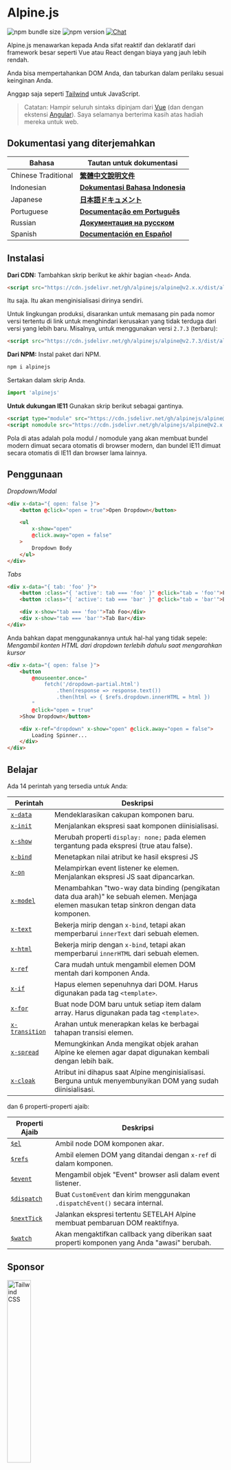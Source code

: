 # Alpine.js

![npm bundle size](https://img.shields.io/bundlephobia/minzip/alpinejs)
![npm version](https://img.shields.io/npm/v/alpinejs)
[![Chat](https://img.shields.io/badge/chat-on%20discord-7289da.svg?sanitize=true)](https://alpinejs.codewithhugo.com/chat/)

Alpine.js menawarkan kepada Anda sifat reaktif dan deklaratif dari framework besar seperti Vue atau React dengan biaya yang jauh lebih rendah.

Anda bisa mempertahankan DOM Anda, dan taburkan dalam perilaku sesuai keinginan Anda.

Anggap saja seperti [Tailwind](https://tailwindcss.com/) untuk JavaScript.

> Catatan: Hampir seluruh sintaks dipinjam dari [Vue](https://vuejs.org/) (dan dengan ekstensi [Angular](https://angularjs.org/)). Saya selamanya berterima kasih atas hadiah mereka untuk web.

## Dokumentasi yang diterjemahkan

| Bahasa | Tautan untuk dokumentasi |
| --- | --- |
| Chinese Traditional | [**繁體中文說明文件**](./README.zh-TW.md) |
| Indonesian | [**Dokumentasi Bahasa Indonesia**](./README.id.md) |
| Japanese | [**日本語ドキュメント**](./README.ja.md) |
| Portuguese | [**Documentação em Português**](./README.pt.md) |
| Russian | [**Документация на русском**](./README.ru.md) |
| Spanish | [**Documentación en Español**](./README.es.md) |

## Instalasi

**Dari CDN:** Tambahkan skrip berikut ke akhir bagian `<head>` Anda.
```html
<script src="https://cdn.jsdelivr.net/gh/alpinejs/alpine@v2.x.x/dist/alpine.min.js" defer></script>
```

Itu saja. Itu akan menginisialisasi dirinya sendiri.

Untuk lingkungan produksi, disarankan untuk memasang pin pada nomor versi tertentu di link untuk menghindari kerusakan yang tidak terduga dari versi yang lebih baru. Misalnya, untuk menggunakan versi `2.7.3` (terbaru):
```html
<script src="https://cdn.jsdelivr.net/gh/alpinejs/alpine@v2.7.3/dist/alpine.min.js" defer></script>
```

**Dari NPM:** Instal paket dari NPM.
```js
npm i alpinejs
```

Sertakan dalam skrip Anda.
```js
import 'alpinejs'
```

**Untuk dukungan IE11** Gunakan skrip berikut sebagai gantinya.
```html
<script type="module" src="https://cdn.jsdelivr.net/gh/alpinejs/alpine@v2.x.x/dist/alpine.min.js"></script>
<script nomodule src="https://cdn.jsdelivr.net/gh/alpinejs/alpine@v2.x.x/dist/alpine-ie11.min.js" defer></script>
```

Pola di atas adalah pola modul / nomodule yang akan membuat bundel modern dimuat secara otomatis di browser modern, dan bundel IE11 dimuat secara otomatis di IE11 dan browser lama lainnya.

## Penggunaan

*Dropdown/Modal*
```html
<div x-data="{ open: false }">
    <button @click="open = true">Open Dropdown</button>

    <ul
        x-show="open"
        @click.away="open = false"
    >
        Dropdown Body
    </ul>
</div>
```

*Tabs*
```html
<div x-data="{ tab: 'foo' }">
    <button :class="{ 'active': tab === 'foo' }" @click="tab = 'foo'">Foo</button>
    <button :class="{ 'active': tab === 'bar' }" @click="tab = 'bar'">Bar</button>

    <div x-show="tab === 'foo'">Tab Foo</div>
    <div x-show="tab === 'bar'">Tab Bar</div>
</div>
```

Anda bahkan dapat menggunakannya untuk hal-hal yang tidak sepele: 
*Mengambil konten HTML dari dropdown terlebih dahulu saat mengarahkan kursor*
```html
<div x-data="{ open: false }">
    <button
        @mouseenter.once="
            fetch('/dropdown-partial.html')
                .then(response => response.text())
                .then(html => { $refs.dropdown.innerHTML = html })
        "
        @click="open = true"
    >Show Dropdown</button>

    <div x-ref="dropdown" x-show="open" @click.away="open = false">
        Loading Spinner...
    </div>
</div>
```

## Belajar

Ada 14 perintah yang tersedia untuk Anda:

| Perintah | Deskripsi |
| --- | --- |
| [`x-data`](#x-data) | Mendeklarasikan cakupan komponen baru. |
| [`x-init`](#x-init) | Menjalankan ekspresi saat komponen diinisialisasi. |
| [`x-show`](#x-show) | Merubah properti `display: none;` pada elemen tergantung pada ekspresi (true atau false). |
| [`x-bind`](#x-bind) | Menetapkan nilai atribut ke hasil ekspresi JS |
| [`x-on`](#x-on) | Melampirkan event listener ke elemen. Menjalankan ekspresi JS saat dipancarkan. |
| [`x-model`](#x-model) | Menambahkan "two-way data binding (pengikatan data dua arah)" ke sebuah elemen. Menjaga elemen masukan tetap sinkron dengan data komponen. |
| [`x-text`](#x-text) | Bekerja mirip dengan `x-bind`, tetapi akan memperbarui `innerText` dari sebuah elemen. |
| [`x-html`](#x-html) | Bekerja mirip dengan `x-bind`, tetapi akan memperbarui `innerHTML` dari sebuah elemen. |
| [`x-ref`](#x-ref) | Cara mudah untuk mengambil elemen DOM mentah dari komponen Anda. |
| [`x-if`](#x-if) | Hapus elemen sepenuhnya dari DOM. Harus digunakan pada tag `<template>`. |
| [`x-for`](#x-for) | Buat node DOM baru untuk setiap item dalam array. Harus digunakan pada tag `<template>`. |
| [`x-transition`](#x-transition) | Arahan untuk menerapkan kelas ke berbagai tahapan transisi elemen. |
| [`x-spread`](#x-spread) | Memungkinkan Anda mengikat objek arahan Alpine ke elemen agar dapat digunakan kembali dengan lebih baik. |
| [`x-cloak`](#x-cloak) | Atribut ini dihapus saat Alpine menginisialisasi. Berguna untuk menyembunyikan DOM yang sudah diinisialisasi. |

dan 6 properti-properti ajaib:

| Properti Ajaib | Deskripsi |
| --- | --- |
| [`$el`](#el) |  Ambil node DOM komponen akar. |
| [`$refs`](#refs) | Ambil elemen DOM yang ditandai dengan `x-ref` di dalam komponen. |
| [`$event`](#event) | Mengambil objek "Event" browser asli dalam event listener.  |
| [`$dispatch`](#dispatch) | Buat `CustomEvent` dan kirim menggunakan `.dispatchEvent()` secara internal. |
| [`$nextTick`](#nexttick) | Jalankan ekspresi tertentu SETELAH Alpine membuat pembaruan DOM reaktifnya. |
| [`$watch`](#watch) | Akan mengaktifkan callback yang diberikan saat properti komponen yang Anda "awasi" berubah. |


## Sponsor

<img width="33%" src="https://refactoringui.nyc3.cdn.digitaloceanspaces.com/tailwind-logo.svg" alt="Tailwind CSS">

**Ingin logo Anda di sini? [DM di Twitter](https://twitter.com/calebporzio)**

## Proyek Komunitas

* [AlpineJS Weekly Newsletter](https://alpinejs.codewithhugo.com/newsletter/)
* [Spruce (State Management)](https://github.com/ryangjchandler/spruce)
* [Turbolinks Adapter](https://github.com/SimoTod/alpine-turbolinks-adapter)
* [Alpine Magic Helpers](https://github.com/KevinBatdorf/alpine-magic-helpers)
* [Awesome Alpine](https://github.com/ryangjchandler/awesome-alpine)

### Perintah

---

### `x-data`

**Contoh:** `<div x-data="{ foo: 'bar' }">...</div>`

**Struktur:** `<div x-data="[object literal]">...</div>`

`x-data` mendeklarasikan cakupan komponen baru. Ini memberi tahu kerangka kerja untuk menginisialisasi komponen baru dengan objek data berikut.

Anggap saja seperti properti data dari komponen Vue.

**Ekstrak Logika Komponen**

Anda dapat mengekstrak data (dan perilaku) menjadi fungsi yang dapat digunakan kembali:

```html
<div x-data="dropdown()">
    <button x-on:click="open">Open</button>

    <div x-show="isOpen()" x-on:click.away="close">
        // Dropdown
    </div>
</div>

<script>
    function dropdown() {
        return {
            show: false,
            open() { this.show = true },
            close() { this.show = false },
            isOpen() { return this.show === true },
        }
    }
</script>
```

> **Untuk pengguna bundler**, perhatikan bahwa Alpine.js mengakses fungsi yang ada dalam cakupan global (`window`), Anda harus secara eksplisit menetapkan fungsi Anda ke `window` untuk menggunakannya dengan `x-data` misalnya `window.dropdown = function () {}` (ini karena dengan fungsi Webpack, Rollup, Parcel, dll. yang Anda tentukan akan secara default ke lingkup modul, bukan `window`).


Anda juga dapat mencampur beberapa objek data menggunakan penghancuran objek:

```html
<div x-data="{...dropdown(), ...tabs()}">
```

---

### `x-init`
**Contoh:** `<div x-data="{ foo: 'bar' }" x-init="foo = 'baz'"></div>`

**Struktur:** `<div x-data="..." x-init="[expression]"></div>`

`x-init` menjalankan ekspresi saat komponen diinisialisasi.

Jika Anda ingin menjalankan kode SETELAH Alpine telah melakukan pembaruan awal ke DOM (sesuatu seperti hook `mounted()` yang di VueJS), Anda dapat mengembalikan callback dari `x-init`, dan itu akan dijalankan setelah:

`x-init="() => { // kami memiliki akses ke status inisialisasi post-dom di sini // }"`

---

### `x-show`
**Contoh:** `<div x-show="open"></div>`

**Struktur:** `<div x-show="[expression]"></div>`

`x-show` mengubah gaya `display: none;` pada elemen tergantung apakah ekspresi ditetapkan ke `true` atau `false`.

**x-show.transition**

`x-show.transition` adalah API kenyamanan untuk membuat `x-show` Anda lebih menyenangkan menggunakan transisi CSS.

```html
<div x-show.transition="open">
    Konten ini akan ditransisikan masuk dan keluar.
</div>
```

| Perintah | Deskripsi |
| --- | --- |
| `x-show.transition` | Fade dan skala simultan. (opacity, scale: 0.95, timing-function: cubic-bezier(0.4, 0.0, 0.2, 1), duration-in: 150ms, duration-out: 75ms)
| `x-show.transition.in` | Hanya transisi masuk. |
| `x-show.transition.out` | Hanya transisi keluar. |
| `x-show.transition.opacity` | Hanya menggunakan fade saja. |
| `x-show.transition.scale` | Hanya menggunakan timbangan saja. |
| `x-show.transition.scale.75` | Sesuaikan transformasi skala CSS `transform: scale(.75)`. |
| `x-show.transition.duration.200ms` | Menyetel transisi "masuk" ke 200ms. Transisi "keluar" akan disetel menjadi setengahnya (100ms). |
| `x-show.transition.origin.top.right` | Sesuaikan asal transformasi CSS `transform-origin: top right`. |
| `x-show.transition.in.duration.200ms.out.duration.50ms` | Durasi berbeda untuk "masuk" dan "keluar". |

> Catatan: Semua pengubah transisi ini dapat digunakan bersama satu sama lain. Ini mungkin (meskipun konyol lol): `x-show.transition.in.duration.100ms.origin.top.right.opacity.scale.85.out.duration.200ms.origin.bottom.left.opacity.scale.95`

> Catatan: `x-show` akan menunggu setiap anak menyelesaikan transisi keluar. Jika Anda ingin mengabaikan perilaku ini, tambahkan modifer `.immediate`:
```html
<div x-show.immediate="open">
    <div x-show.transition="open">
</div>
```
---

### `x-bind`

> Catatan: Anda bebas menggunakan sintaks ":" yang lebih pendek: `:type = "..."`

**Contoh:** `<input x-bind:type="inputType">`

**Struktur:** `<input x-bind:[attribute]="[expression]">`

`x-bind` menyetel nilai atribut ke hasil ekspresi JavaScript. Ekspresi memiliki akses ke semua kunci objek data komponen, dan akan diperbarui setiap kali datanya diperbarui.

> Catatan: Binding atribut HANYA diperbarui ketika dependensinya diperbarui. Framework ini cukup pintar untuk mengamati perubahan data dan mendeteksi binding mana yang mempedulikannya.

**`x-bind` untuk atribut kelas**

`x-bind` berperilaku sedikit berbeda saat mengikat ke atribut class.

Untuk kelas, Anda meneruskan objek yang kuncinya adalah nama kelas, dan nilai adalah ekspresi boolean untuk menentukan apakah nama kelas tersebut diterapkan atau tidak.

Sebagai contoh:
`<div x-bind:class="{ 'hidden': foo }"></div>`

Dalam contoh ini, kelas "hidden" hanya akan diterapkan jika nilai atribut data `foo` adalah `true`.

**`x-bind` untuk atribut boolean**

`x-bind` mendukung atribut boolean dengan cara yang sama seperti atribut nilai, menggunakan variabel sebagai kondisi atau ekspresi JavaScript apa pun yang menghasilkan `true` atau `false`.

Sebagai contoh:
```html
<!-- Given: -->
<button x-bind:disabled="myVar">Click me</button>

<!-- When myVar == true: -->
<button disabled="disabled">Click me</button>

<!-- When myVar == false: -->
<button>Click me</button>
```

Ini akan menambah atau menghapus atribut `disabled` ketika `myVar` masing-masing bernilai `true` atau `false`.

Atribut Boolean didukung sesuai dengan [HTML spesifikasi](https://html.spec.whatwg.org/multipage/indices.html#attributes-3:boolean-attribute), sebagai contoh `disabled`, `readonly`, `required`, `checked`, `hidden`, `selected`, `open`, dll.

**pengubah `.camel`**

**Contoh:** `<svg x-bind:view-box.camel="viewBox">`

Pengubah `camel` akan mengikat kasus unta yang setara dengan nama atribut. Dalam contoh di atas, nilai `viewBox` akan terikat pada atribut `viewBox` sebagai lawan dari atribut `view-box`.

---

### `x-on`

> Catatan: Anda bebas menggunakan sintaks "@" yang lebih pendek: `@click="..."`

**Contoh:** `<button x-on:click="foo = 'bar'"></button>`

**Struktur:** `<button x-on:[event]="[expression]"></button>`

`x-on` melampirkan event listener ke elemen tempatnya dideklarasikan. Saat peristiwa itu dipancarkan, ekspresi JavaScript disetel sebagai nilainya dijalankan.

Jika ada data yang diubah dalam ekspresi, atribut elemen yang lain "bound" ke data ini, akan diperbarui.

> Catatan: Anda juga dapat menentukan nama fungsi JavaScript

**Contoh:** `<button x-on:click="myFunction"></button>`

Ini sama dengan: `<button x-on:click="myFunction($event)"></button>`

**pengubah `keydown`**

**Contoh:** `<input type="text" x-on:keydown.escape="open = false">`

Anda dapat menentukan kunci tertentu untuk didengarkan menggunakan pengubah keydown yang ditambahkan ke perintah `x-on: keydown`. Perhatikan bahwa pengubah adalah versi nilai `Event.key` berbasis kebab.

Contoh: `enter`, `escape`, `arrow-up`, `arrow-down`

> Catatan: Anda juga dapat mendengarkan kombinasi tombol pengubah sistem seperti: `x-on:keydown.cmd.enter="foo"`

**pengubah `.away`**

**Contoh:** `<div x-on:click.away="showModal = false"></div>`

Saat pengubah `.away` ada, pengendali kejadian hanya akan dijalankan ketika kejadian berasal dari sumber selain dirinya sendiri, atau turunannya.

Ini berguna untuk menyembunyikan dropdown dan modals saat pengguna mengkliknya.

**pengubah `.prevent`**

**Contoh:** `<input type="checkbox" x-on:click.prevent>`

Menambahkan `.prevent` ke pemroses acara akan memanggil `preventDefault` pada acara yang dipicu. Dalam contoh di atas, ini berarti kotak centang tidak akan benar-benar dicentang ketika pengguna mengkliknya.

**pengubah `.stop`**

**Contoh:** `<div x-on:click="foo = 'bar'"><button x-on:click.stop></button></div>`

Menambahkan `.stop` ke event listener akan memanggil `stopPropagation` pada event yang dipicu. Dalam contoh di atas, ini berarti peristiwa "click" tidak akan menggelembung dari tombol ke luar `<div>`. Atau dengan kata lain, saat pengguna mengklik tombol, `foo` tidak akan disetel ke `'bar'`.

**pengubah `.self`**

**Contoh:** `<div x-on:click.self="foo = 'bar'"><button></button></div>`

Menambahkan `.self` ke pemroses acara hanya akan memicu penangan jika `$event.target` adalah elemen itu sendiri. Dalam contoh di atas, ini berarti peristiwa "klik" yang menggelembung dari tombol ke luar `<div>` **tidak akan** menjalankan penangan.

**pengubah `.window`**

**Contoh:** `<div x-on:resize.window="isOpen = window.outerWidth > 768 ? false : open"></div>`

Menambahkan `.window` ke event listener akan menginstal listener di objek global window, bukan di simpul DOM tempat ia dideklarasikan. Ini berguna ketika Anda ingin mengubah status komponen ketika sesuatu berubah dengan jendela, seperti acara pengubahan ukuran. Dalam contoh ini, ketika jendela tumbuh lebih besar dari lebar 768 piksel, kami akan menutup modal / dropdown, jika tidak, pertahankan status yang sama.

>Catatan: Anda juga bisa menggunakan pengubah `.document` untuk melampirkan listener ke `dokumen`, bukan `window`

**pengubah `.once`**

**Contoh:** `<button x-on:mouseenter.once="fetchSomething()"></button>`

Menambahkan pengubah `.once` ke event listener akan memastikan bahwa listener hanya akan ditangani satu kali. Ini berguna untuk hal-hal yang hanya ingin Anda lakukan sekali, seperti mengambil sebagian HTML dan semacamnya.

**pengubah `.passive`**

**Contoh:** `<button x-on:mousedown.passive="interactive = true"></button>`

Menambahkan `.passive` modifier ke event listener akan membuat pemroses menjadi pasif, yang berarti `preventDefault()` tidak akan berfungsi pada acara apa pun yang sedang diproses, hal ini dapat membantu, misalnya dengan kinerja scroll pada perangkat sentuh.

**pengubah `.debounce`**

**Contoh:** `<input x-on:input.debounce="fetchSomething()">`

Pengubah `debounce` memungkinkan Anda untuk "melepaskan" pengendali event. Dengan kata lain, event handler TIDAK akan berjalan hingga waktu tertentu berlalu sejak event terakhir yang diaktifkan. Saat penangan siap dipanggil, pemanggilan penangan terakhir akan dijalankan.

Waktu "tunggu" debounce default adalah 250 milidetik.

Jika Anda ingin menyesuaikan ini, Anda dapat menentukan waktu tunggu khusus seperti:

```
<input x-on:input.debounce.750="fetchSomething()">
<input x-on:input.debounce.750ms="fetchSomething()">
```

**pengubah `.camel`**

**Contoh:** `<input x-on:event-name.camel="doSomething()">`

Pengubah `camel` akan melampirkan pendengar acara untuk nama acara yang setara dengan kasus unta. Dalam contoh di atas, ekspresi akan dievaluasi ketika event `eventName` diaktifkan pada elemen.

---

### `x-model`
**Contoh:** `<input type="text" x-model="foo">`

**Struktur:** `<input type="text" x-model="[data item]">`

`x-model` menambahkan "pengikatan data dua arah" ke elemen. Dengan kata lain, nilai elemen input akan tetap sinkron dengan nilai item data komponen.

> Catatan: `x-model` cukup pintar untuk mendeteksi perubahan pada input teks, kotak centang, tombol radio, textarea, pemilihan, dan beberapa pilihan. Ini harus berperilaku [seperti Vue](https://vuejs.org/v2/guide/forms.html) dalam skenario tersebut.

**pengubah `.number`**
**Contoh:** `<input x-model.number="age">`

Pengubah angka akan mengubah nilai input menjadi angka. Jika nilai tidak dapat diurai sebagai angka yang valid, nilai asli dikembalikan.

**pengubah `.debounce`**
**Contoh:** `<input x-model.debounce="search">`

Pengubah `debounce` memungkinkan Anda menambahkan "debounce" ke pembaruan nilai. Dengan kata lain, event handler TIDAK akan berjalan hingga waktu tertentu berlalu sejak event terakhir yang diaktifkan. Saat penangan siap dipanggil, pemanggilan penangan terakhir akan dijalankan.

Waktu "tunggu" debounce default adalah 250 milidetik.

Jika Anda ingin menyesuaikan ini, Anda dapat menentukan waktu tunggu khusus seperti:

```
<input x-model.debounce.750="search">
<input x-model.debounce.750ms="search">
```

---

### `x-text`
**Contoh:** `<span x-text="foo"></span>`

**Struktur:** `<span x-text="[expression]"`

`x-text` bekerja mirip dengan `x-bind`, kecuali memperbarui nilai atribut, itu akan memperbarui `innerText` dari sebuah elemen.

---

### `x-html`
**Contoh:** `<span x-html="foo"></span>`

**Struktur:** `<span x-html="[expression]"`

`x-html` bekerja mirip dengan `x-bind`, kecuali untuk memperbarui nilai atribut, itu akan memperbarui `innerHTML` dari sebuah elemen.

> :warning: **Hanya gunakan pada konten tepercaya dan jangan pernah pada konten yang disediakan pengguna.** :warning:
>
> Merender HTML secara dinamis dari pihak ketiga dapat dengan mudah menyebabkan kerentanan [XSS](https://developer.mozilla.org/en-US/docs/Glossary/Cross-site_scripting).

---

### `x-ref`
**Contoh:** `<div x-ref="foo"></div><button x-on:click="$refs.foo.innerText = 'bar'"></button>`

**Struktur:** `<div x-ref="[ref name]"></div><button x-on:click="$refs.[ref name].innerText = 'bar'"></button>`

`x-ref` menyediakan cara mudah untuk mengambil elemen DOM mentah dari komponen Anda. Dengan menyetel atribut `x-ref` pada sebuah elemen, Anda membuatnya tersedia untuk semua penangan kejadian di dalam sebuah objek yang disebut `$refs`.

Ini adalah alternatif yang berguna untuk menyetel id dan menggunakan `document.querySelector` di semua tempat.

> Catatan: Anda juga dapat mengikat nilai dinamis untuk x-ref: `<span: x-ref = "item.id"> </span>` jika perlu.

---

### `x-if`
**Contoh:** `<template x-if="true"><div>Some Element</div></template>`

**Struktur:** `<template x-if="[expression]"><div>Some Element</div></template>`

Untuk kasus di mana `x-show` tidak cukup (`x-show` menyetel elemen ke `display: none` if false), `x-if` dapat digunakan untuk benar-benar menghapus elemen sepenuhnya dari DOM.

Penting bahwa `x-if` digunakan pada tag `<template></template>` karena Alpine tidak menggunakan DOM virtual. Implementasi ini memungkinkan Alpine untuk tetap bertahan dan menggunakan DOM asli untuk melakukan keajaibannya.

> Catatan: `x-if` harus memiliki root elemen tunggal di dalam tag `<template></template>`.

> Catatan: Saat menggunakan `template` di tag `svg`, Anda perlu menambahkan [polyfill](https://github.com/alpinejs/alpine/issues/637#issuecomment-654856538) yang harus dijalankan sebelum Alpine.js diinisialisasi.
---

### `x-for`
**Contoh:**
```html
<template x-for="item in items" :key="item">
    <div x-text="item"></div>
</template>
```

> Catatan: pengikat `:key` bersifat opsional, tetapi SANGAT disarankan.

`x-for` tersedia untuk kasus ketika Anda ingin membuat simpul DOM baru untuk setiap item dalam larik. Ini akan tampak mirip dengan `v-for` di Vue, dengan satu pengecualian yaitu harus ada di tag `template`, dan bukan elemen DOM biasa.

Jika Anda ingin mengakses indeks iterasi saat ini, gunakan sintaks berikut:

```html
<template x-for="(item, index) in items" :key="index">
    <!-- You can also reference "index" inside the iteration if you need. -->
    <div x-text="index"></div>
</template>
```

Jika Anda ingin mengakses objek array (kumpulan) dari iterasi, gunakan sintaks berikut:

```html
<template x-for="(item, index, collection) in items" :key="index">
    <!-- You can also reference "collection" inside the iteration if you need. -->
    <!-- Current item. -->
    <div x-text="item"></div>
    <!-- Same as above. -->
    <div x-text="collection[index]"></div>
    <!-- Previous item. -->
    <div x-text="collection[index - 1]"></div>
</template>
```

> Catatan: `x-for` harus memiliki root elemen tunggal di dalam tag `<template></template>`.

> Catatan: Saat menggunakan `template` di tag `svg`, Anda perlu menambahkan [polyfill](https://github.com/alpinejs/alpine/issues/637#issuecomment-654856538) yang harus dijalankan sebelum Alpine.js diinisialisasi.

#### Nesting `x-for`s
Anda dapat melapisi pengulangan `x-for`, tetapi Anda HARUS membungkus setiap pengulangan dalam sebuah elemen. Sebagai contoh:

```html
<template x-for="item in items">
    <div>
        <template x-for="subItem in item.subItems">
            <div x-text="subItem"></div>
        </template>
    </div>
</template>
```

#### Iterasi dalam rentang tertentu

Alpine mendukung sintaks `i in n`, di mana `n` adalah bilangan bulat, memungkinkan Anda untuk melakukan iterasi pada rentang elemen yang tetap.

```html
<template x-for="i in 10">
    <span x-text="i"></span>
</template>
```

---

### `x-transition`
**Contoh:**
```html
<div
    x-show="open"
    x-transition:enter="transition ease-out duration-300"
    x-transition:enter-start="opacity-0 transform scale-90"
    x-transition:enter-end="opacity-100 transform scale-100"
    x-transition:leave="transition ease-in duration-300"
    x-transition:leave-start="opacity-100 transform scale-100"
    x-transition:leave-end="opacity-0 transform scale-90"
>...</div>
```

```html
<template x-if="open">
    <div
        x-transition:enter="transition ease-out duration-300"
        x-transition:enter-start="opacity-0 transform scale-90"
        x-transition:enter-end="opacity-100 transform scale-100"
        x-transition:leave="transition ease-in duration-300"
        x-transition:leave-start="opacity-100 transform scale-100"
        x-transition:leave-end="opacity-0 transform scale-90"
    >...</div>
</template>
```

> Contoh di atas menggunakan kelas dari [Tailwind CSS](https://tailwindcss.com)

Alpine menawarkan 6 arahan transisi berbeda untuk menerapkan kelas ke berbagai tahap transisi elemen antara status "tersembunyi" dan "ditampilkan". Arahan ini bekerja dengan `x-show` DAN `x-if`.

Ini berperilaku persis seperti arahan transisi VueJs, kecuali mereka memiliki nama yang berbeda dan lebih masuk akal:

| Perintah | Deskripsi |
| --- | --- |
| `:enter` | Diterapkan selama seluruh fase masuk. |
| `:enter-start` | Ditambahkan sebelum elemen dimasukkan, dihapus satu bingkai setelah elemen dimasukkan. |
| `:enter-end` | Menambahkan satu bingkai setelah elemen dimasukkan (pada saat yang sama `enter-start` dihapus), dihapus ketika transisi / animasi selesai.
| `:leave` | Diterapkan selama seluruh fase keluar. |
| `:leave-start` | Ditambahkan segera ketika transisi keluar dipicu, dihapus setelah satu frame. |
| `:leave-end` | Ditambahkan satu frame setelah transisi keluar dipicu (pada saat yang sama `leave-start` dihapus), dihapus ketika transisi / animasi selesai.

---

### `x-spread`
**Contoh:**
```html
<div x-data="dropdown()">
    <button x-spread="trigger">Open Dropdown</button>

    <span x-spread="dialogue">Dropdown Contents</span>
</div>

<script>
    function dropdown() {
        return {
            open: false,
            trigger: {
                ['@click']() {
                    this.open = true
                },
            },
            dialogue: {
                ['x-show']() {
                    return this.open
                },
                ['@click.away']() {
                    this.open = false
                },
            }
        }
    }
</script>
```

`x-spread` memungkinkan Anda untuk mengekstrak binding Alpine sebuah elemen menjadi objek yang dapat digunakan kembali.

Kunci objek adalah arahan (Bisa berupa arahan apa pun termasuk pengubah), dan nilainya adalah callback untuk dievaluasi oleh Alpine.

> Catatan: Ada beberapa peringatan untuk x-spread:
> - Jika direktif yang menjadi "spread" adalah `x-for`, Anda harus mengembalikan string ekspresi normal dari callback. Misalnya: `['x-for'] () {return 'item in items'}`.
> - `x-data` dan `x-init` tidak dapat digunakan di dalam objek "spread"

---

### `x-cloak`
**Contoh:** `<div x-data="{}" x-cloak></div>`

`x-cloak` atribut dihapus dari elemen saat Alpine menginisialisasi. Ini berguna untuk menyembunyikan DOM yang telah diinisialisasi sebelumnya. Biasanya untuk menambahkan gaya global berikut agar ini berfungsi:

```html
<style>
    [x-cloak] { display: none; }
</style>
```

### Properti Sihir

> Dengan pengecualian `$el`, properti ajaib tidak tersedia dalam `x-data` karena komponen belum diinisialisasi.

---

### `$el`
**Contoh:**
```html
<div x-data>
    <button @click="$el.innerHTML = 'foo'">Replace me with "foo"</button>
</div>
```

`$el` adalah properti ajaib yang bisa digunakan untuk mengambil simpul DOM komponen akar.

### `$refs`
**Contoh:**
```html
<span x-ref="foo"></span>

<button x-on:click="$refs.foo.innerText = 'bar'"></button>
```

`$refs` adalah properti ajaib yang bisa digunakan untuk mengambil elemen DOM yang ditandai dengan `x-ref` di dalam komponen. Ini berguna saat Anda perlu memanipulasi elemen DOM secara manual.

---

### `$event`
**Contoh:**
```html
<input x-on:input="alert($event.target.value)">
```

`$event` adalah properti ajaib yang bisa digunakan dalam event listener untuk mengambil objek "Event" dari browser asli.

> Catatan: Properti $event hanya tersedia dalam ekspresi DOM.

If you need to access $event inside of a JavaScript function you can pass it in directly:

`<button x-on:click="myFunction($event)"></button>`

---

### `$dispatch`
**Contoh:**
```html
<div @custom-event="console.log($event.detail.foo)">
    <button @click="$dispatch('custom-event', { foo: 'bar' })">
    <!-- When clicked, will console.log "bar" -->
</div>
```

**Catatan tentang Propagasi Peristiwa**

Perhatikan bahwa, karena [peristiwa menggelegak](https://en.wikipedia.org/wiki/Event_bubbling), saat Anda perlu merekam peristiwa yang dikirim dari node yang berada di bawah hierarki bersarang yang sama, Anda harus menggunakan pengubah [`.window`](https://github.com/alpinejs/alpine#x-on) :

**Contoh:**

```html
<div x-data>
    <span @custom-event="console.log($event.detail.foo)"></span>
    <button @click="$dispatch('custom-event', { foo: 'bar' })">
<div>
```

> Ini tidak akan berfungsi karena saat `custom-event` dikirim, itu akan disebarkan ke leluhur yang sama, `div`.

**Pengiriman ke Komponen**

Anda juga dapat memanfaatkan teknik sebelumnya untuk membuat komponen Anda saling berhubungan:

**Contoh:**

```html
<div x-data @custom-event.window="console.log($event.detail)"></div>

<button x-data @click="$dispatch('custom-event', 'Hello World!')">
<!-- Saat diklik, akan console.log "Hello World!". -->
```

`$dispatch` adalah jalan pintas untuk membuat `CustomEvent` dan mengirimkannya menggunakan `.dispatchEvent()` secara internal. Ada banyak kasus penggunaan yang baik untuk meneruskan data di sekitar dan di antara komponen menggunakan peristiwa khusus. [Baca di sini](https://developer.mozilla.org/en-US/docs/Web/Guide/Events/Creating_and_triggering_events) untuk informasi lebih lanjut tentang sistem `CustomEvent` yang mendasari di browser.

Anda akan melihat bahwa setiap data yang diteruskan sebagai parameter kedua ke `$dispatch('some-event', { some: 'data' })`, tersedia melalui properti "detail" event baru: $ event.detail.some. Melampirkan data peristiwa khusus ke properti .detail adalah praktik standar untuk `CustomEvents` di browser. [Baca di sini](https://developer.mozilla.org/en-US/docs/Web/API/CustomEvent/detail) untuk info lebih lanjut.

Anda juga dapat menggunakan `$dispatch()` untuk memicu pembaruan data untuk binding `x-model`. Sebagai contoh:

```html
<div x-data="{ foo: 'bar' }">
    <span x-model="foo">
        <button @click="$dispatch('input', 'baz')">
        <!-- After the button is clicked, `x-model` will catch the bubbling "input" event, and update foo to "baz". -->
    </span>
</div>
```

> Catatan: Properti $dispatch hanya tersedia dalam ekspresi DOM.

Jika Anda perlu mengakses $dispatch di dalam fungsi JavaScript, Anda dapat mengirimkannya secara langsung:

`<button x-on:click="myFunction($dispatch)"></button>`

---

### `$nextTick`
**Contoh:**
```html
<div x-data="{ fruit: 'apple' }">
    <button
        x-on:click="
            fruit = 'pear';
            $nextTick(() => { console.log($event.target.innerText) });
        "
        x-text="fruit"
    ></button>
</div>
```

`$nextTick` adalah properti ajaib yang memungkinkan Anda untuk hanya mengeksekusi ekspresi tertentu SETELAH Alpine melakukan pembaruan DOM reaktifnya. Ini berguna pada saat Anda ingin berinteraksi dengan status DOM SETELAH itu tercermin setiap pembaruan data yang Anda buat.

---

### `$watch`
**Contoh:**
```html
<div x-data="{ open: false }" x-init="$watch('open', value => console.log(value))">
    <button @click="open = ! open">Toggle Open</button>
</div>
```

Anda bisa "menonton" properti komponen dengan metode ajaib $watch. Dalam contoh di atas, ketika tombol diklik dan `buka` diubah, callback yang disediakan akan aktif dan `console.log` nilai baru.

## Keamanan
Jika Anda menemukan kerentanan keamanan, silakan kirim email ke [calebporzio@gmail.com]()

Alpine mengandalkan implementasi kustom yang menggunakan objek Function untuk mengevaluasi arahannya. Meskipun lebih aman daripada `eval()`, penggunaannya dilarang di beberapa lingkungan, seperti Aplikasi Google Chrome, menggunakan Kebijakan Keamanan Konten yang membatasi.

Jika Anda menggunakan Alpine di situs web yang berurusan dengan data sensitif dan membutuhkan [CSP](https://csp.withgoogle.com/docs/strict-csp.html), Anda perlu menyertakan `unsafe-eval` dalam kebijakan Anda. Kebijakan kuat yang dikonfigurasi dengan benar akan membantu melindungi pengguna Anda saat menggunakan data pribadi atau keuangan.

Karena kebijakan berlaku untuk semua skrip di halaman Anda, penting agar pustaka eksternal lain yang termasuk dalam situs web ditinjau dengan cermat untuk memastikan bahwa mereka dapat dipercaya dan tidak akan menimbulkan kerentanan Cross Site Scripting baik menggunakan fungsi `eval()` atau memanipulasi DOM untuk memasukkan kode berbahaya ke halaman Anda.

## Tujuan selanjutnya di V3
* Pindah dari `x-ref` ke `ref` untuk paritas Vue?
* Menambahkan `Alpine.directive()`
* Menambahkan `Alpine.component('foo', {...})` (Dengan metode sihir `__init()`)
* Mengirim peristiwa Alpine untuk "loaded", "transition-start", dll ... ([#299](https://github.com/alpinejs/alpine/pull/299)) ?
* Menghapus "object" (dan array) sintaks dari `x-bind:class="{ 'foo': true }"` ([#236](https://github.com/alpinejs/alpine/pull/236) untuk menambah dukungan untuk sintaks objek untuk atribut `style`)
* Memperbaiki `x-for` reaktivitas mutasi ([#165](https://github.com/alpinejs/alpine/pull/165))
* Menambahkan "deep watching" dukungan di V3 ([#294](https://github.com/alpinejs/alpine/pull/294))
* Menambahkan jalan pintas `$el`
* Perubahan `@click.away` ke `@click.outside`?

## Lisensi

hak cipta © 2019-2020 Caleb Porzio dan kontributor

Berlisensi di bawah lisensi MIT, lihat [LICENSE.md](LICENSE.md) untuk detailnya.
